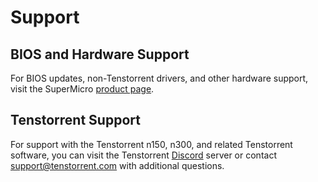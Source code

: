 # Support



## BIOS and Hardware Support

For BIOS updates, non-Tenstorrent drivers, and other hardware support, visit the SuperMicro [product page](https://www.supermicro.com/en/Aplus/system/4U/4124/AS-4124GS-TNR.cfm). 



## Tenstorrent Support

For support with the Tenstorrent n150, n300, and related Tenstorrent software, you can visit the Tenstorrent [Discord](https://discord.gg/tvhGzHQwaj) server or contact [support@tenstorrent.com](mailto:support@tenstorrent.com) with additional questions.